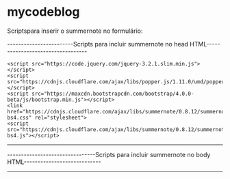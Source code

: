 # mycodeblog

Scriptspara inserir o summernote no formulário:

------------------------Scripts para incluir summernote no head HTML----------------------------------

    <script src="https://code.jquery.com/jquery-3.2.1.slim.min.js"></script>
    <script src="https://cdnjs.cloudflare.com/ajax/libs/popper.js/1.11.0/umd/popper.min.js"></script>
    <script src="https://maxcdn.bootstrapcdn.com/bootstrap/4.0.0-beta/js/bootstrap.min.js"></script>
    <link href="https://cdnjs.cloudflare.com/ajax/libs/summernote/0.8.12/summernote-bs4.css" rel="stylesheet">
    <script src="https://cdnjs.cloudflare.com/ajax/libs/summernote/0.8.12/summernote-bs4.js"></script>
    
--------------------------------------------------------------------------------------------------------


--------------------------------Scripts para incluir summernote no body HTML----------------------------
<script>
    $('#summernote').summernote({
        placeholder: 'Texto *',
        tabsize: 2,
        height: 300
    });
</script>
--------------------------------------------------------------------------------------------------------

